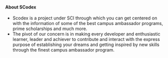 #### About SCodex
- Scodex is a project under SCI through which you can get centered on with the information of some of the best campus ambassador programs, prime scholarships and much more. 
- The pivot of our concern is in making every developer and enthusiastic learner, leader and achiever to contribute and interact with the express purpose of establishing your dreams and getting inspired by new skills through the finest campus ambassador program.
